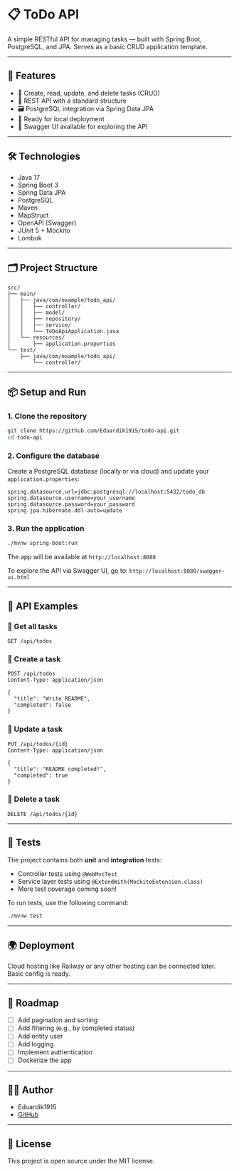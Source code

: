 # 📋 ToDo API

A simple RESTful API for managing tasks — built with Spring Boot, PostgreSQL, and JPA. Serves as a basic CRUD application template.

---

## 🚀 Features

- 📌 Create, read, update, and delete tasks (CRUD)
- 🔗 REST API with a standard structure
- 🗃️ PostgreSQL integration via Spring Data JPA
- 📁 Ready for local deployment
- 📖 Swagger UI available for exploring the API

---

## 🛠️ Technologies

- Java 17
- Spring Boot 3
- Spring Data JPA
- PostgreSQL
- Maven
- MapStruct
- OpenAPI (Swagger)
- JUnit 5 + Mockito
- Lombok

---

## 🗂️ Project Structure

```
src/
├── main/
│   ├── java/com/example/todo_api/
│   │   ├── controller/
│   │   ├── model/
│   │   ├── repository/
│   │   ├── service/
│   │   └── ToDoApiApplication.java
│   └── resources/
│       ├── application.properties
└── test/
    ├── java/com/example/todo_api/
        └── controller/
```

---

## 📦 Setup and Run

### 1. Clone the repository

```bash
git clone https://github.com/Eduardik1915/todo-api.git
cd todo-api
```

### 2. Configure the database

Create a PostgreSQL database (locally or via cloud) and update your `application.properties`:

```properties
spring.datasource.url=jdbc:postgresql://localhost:5432/todo_db
spring.datasource.username=your_username
spring.datasource.password=your_password
spring.jpa.hibernate.ddl-auto=update
```

### 3. Run the application

```bash
./mvnw spring-boot:run
```

The app will be available at `http://localhost:8080`

To explore the API via Swagger UI, go to: `http://localhost:8080/swagger-ui.html`

---

## 📌 API Examples

### 🔹 Get all tasks

```http
GET /api/todos
```

### 🔹 Create a task

```http
POST /api/todos
Content-Type: application/json

{
  "title": "Write README",
  "completed": false
}
```

### 🔹 Update a task

```http
PUT /api/todos/{id}
Content-Type: application/json

{
  "title": "README completed!",
  "completed": true
}
```

### 🔹 Delete a task

```http
DELETE /api/todos/{id}
```

---

## 🧪 Tests

The project contains both **unit** and **integration** tests:

- Controller tests using `@WebMvcTest`
- Service layer tests using `@ExtendWith(MockitoExtension.class)`
- More test coverage coming soon!

To run tests, use the following command:

```bash
./mvnw test
```

---

## 🌍 Deployment

Cloud hosting like Railway or any other hosting can be connected later. Basic config is ready.

---

## 📌 Roadmap

- [ ] Add pagination and sorting
- [ ] Add filtering (e.g., by completed status)
- [ ] Add entity user
- [ ] Add logging
- [ ] Implement authentication
- [ ] Dockerize the app

---

## 👨‍💻 Author

- Eduardik1915  
- [GitHub](https://github.com/Eduardik1915/todo-api)

---

## 📝 License

This project is open source under the MIT license.